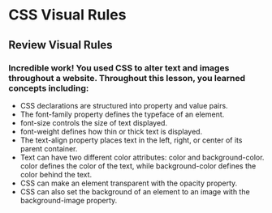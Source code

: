 # CSS Visual Rules
## Review Visual Rules

### Incredible work! You used CSS to alter text and images throughout a website. Throughout this lesson, you learned concepts including:

- CSS declarations are structured into property and value pairs.
- The font-family property defines the typeface of an element.
- font-size controls the size of text displayed.
- font-weight defines how thin or thick text is displayed.
- The text-align property places text in the left, right, or center of its parent container.
- Text can have two different color attributes: color and background-color. color defines the color of the text, while background-color defines the color behind the text.
- CSS can make an element transparent with the opacity property.
- CSS can also set the background of an element to an image with the background-image property.
